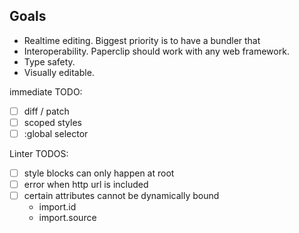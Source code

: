 ## Goals

- Realtime editing. Biggest priority is to have a bundler that
- Interoperability. Paperclip should work with any web framework.
- Type safety.
- Visually editable.

immediate TODO:

- [ ] diff / patch
- [ ] scoped styles
- [ ] :global selector

Linter TODOS:

- [ ] style blocks can only happen at root
- [ ] error when http url is included
- [ ] certain attributes cannot be dynamically bound
  - import.id
  - import.source
